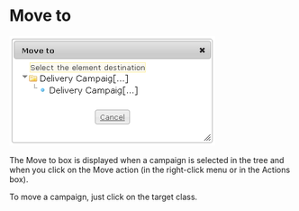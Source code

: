 <!--
created_at: '2012-04-12 19:12:57'
updated_at: '2013-03-13 14:13:09'
authors:
    - 'Jérôme Bogaerts'
contributors:
    - 'Sophie Doublet'
tags:
    - Deliveries
-->

Move to
=======

![](../resources/campaigns-move.png)

The Move to box is displayed when a campaign is selected in the tree and when you click on the Move action (in the right-click menu or in the Actions box).<br/>

To move a campaign, just click on the target class.


